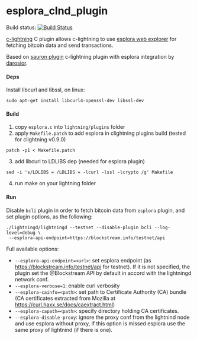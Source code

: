 # esplora_clnd_plugin

Build status: [![Build Status](https://travis-ci.org/lvaccaro/esplora_clnd_plugin.png?branch=master)](https://travis-ci.org/lvaccaro/esplora_clnd_plugin)

[c-lightning](https://github.com/ElementsProject/lightning) C plugin allows c-lightning to use [esplora web explorer](https://blockstream.info) for fetching bitcoin data and send transactions.

Based on [sauron plugin](https://github.com/lightningd/plugins/tree/master/sauron) c-lightning plugin with esplora integration by [darosior](https://github.com/darosior).

#### Deps
Install libcurl and libssl, on linux:
```
sudo apt-get install libcurl4-openssl-dev libssl-dev
```

#### Build
1. copy `esplora.c` into `lightning/plugins` folder
2. apply `Makefile.patch` to add esplora in clightning plugins build (tested for clightning v0.9.0)
```
patch -p1 < Makefile.patch
```
3. add libcurl to LDLIBS dep (needed for esplora plugin)
```
sed -i 's/LDLIBS = /LDLIBS = -lcurl -lssl -lcrypto /g' Makefile
```
4. run make on your lightning folder

#### Run
Disable `bcli` plugin in order to fetch bitcoin data from `esplora` plugin, and set plugin options, as the following:
```
./lightningd/lightningd --testnet --disable-plugin bcli --log-level=debug \
 --esplora-api-endpoint=https://blockstream.info/testnet/api
```

Full available options:
- `--esplora-api-endpoint=<url>`: set esplora endpoint (as https://blockstream.info/testnet/api for testnet). If it is not specified, the plugin set the @Blockstream API by default in accord with the lightningd network conf.
- `--esplora-verbose=1`: enable curl verbosity
- `--esplora-cainfo=<path>`: set path to Certificate Authority (CA) bundle (CA certificates extracted from Mozilla at https://curl.haxx.se/docs/caextract.html)
- `--esplora-capath=<path>`: specify directory holding CA certificates.
- `--esplora-disable-proxy`: ignore the proxy conf from the lightnind node and use esplora without proxy, if this option is missed esplora use the same proxy of lightnind (if there is one).
